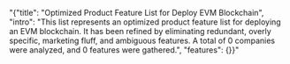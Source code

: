 "{\"title\": \"Optimized Product Feature List for Deploy EVM Blockchain\", \"intro\": \"This list represents an optimized product feature list for deploying an EVM blockchain. It has been refined by eliminating redundant, overly specific, marketing fluff, and ambiguous features. A total of 0 companies were analyzed, and 0 features were gathered.\", \"features\": {}}"